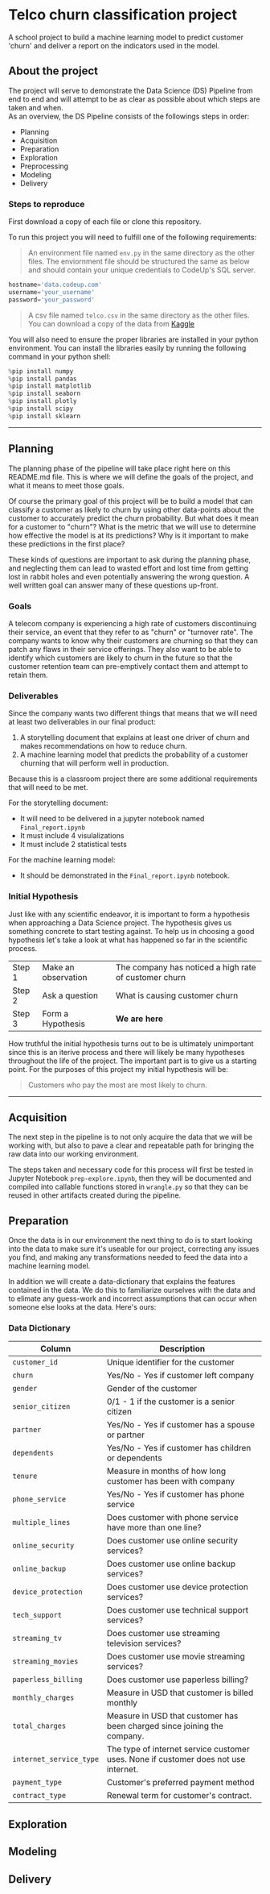 # Telco churn classification project  
A school project to build a machine learning model to predict customer 'churn' and deliver a report on the indicators used in the model.

## About the project

The project will serve to demonstrate the Data Science (DS) Pipeline from end to end and will attempt to be as clear as possible about which steps are taken and when.  
As an overview, the DS Pipeline consists of the followings steps in order:
 - Planning
 - Acquisition
 - Preparation
 - Exploration
 - Preprocessing
 - Modeling
 - Delivery

### Steps to reproduce
First download a copy of each file or clone this repository.

To run this project you will need to fulfill one of the following requirements:
 > An environment file named `env.py` in the same directory as the other files.  The enviornment file should be structured the same as below and should contain your unique credentials to CodeUp's SQL server.
 ```py
hostname='data.codeup.com'
username='your_username'
password='your_password'
```
> A csv file named `telco.csv` in the same directory as the other files.  You can download a copy of the data from [Kaggle](https://www.kaggle.com/datasets/blastchar/telco-customer-churn?resource=download)

You will also need to ensure the proper libraries are installed in your python environment.  You can install the libraries easily by running the following command in your python shell:
```py
%pip install numpy
%pip install pandas
%pip install matplotlib
%pip install seaborn
%pip install plotly
%pip install scipy
%pip install sklearn
```
___________

## Planning 
The planning phase of the pipeline will take place right here on this README.md file.  This is where we will define the goals of the project, and what it means to meet those goals.


Of course the primary goal of this project will be to build a model that can classify a customer as likely to churn by using other data-points about the customer to accurately predict the churn probability.  But what does it mean for a customer to "churn"?  What is the metric that we will use to determine how effective the model is at its predictions?  Why is it important to make these predictions in the first place?

These kinds of questions are important to ask during the planning phase, and neglecting them can lead to wasted effort and lost time from getting lost in rabbit holes and even potentially answering the wrong question.  A well written goal can answer many of these questions up-front.

### Goals

A telecom company is experiencing a high rate of customers discontinuing their service, an event that they refer to as "churn" or "turnover rate".  The company wants to know why their customers are churning so that they can patch any flaws in their service offerings.  They also want to be able to identify which customers are likely to churn in the future so that the customer retention team can pre-emptively contact them and attempt to retain them.

### Deliverables

Since the company wants two different things that means that we will need at least two deliverables in our final product:  
 1. A storytelling document that explains at least one driver of churn and makes recommendations on how to reduce churn.
 2. A machine learning model that predicts the probability of a customer churning that will perform well in production.

Because this is a classroom project there are some additional requirements that will need to be met.  

For the storytelling document:
 - It will need to be delivered in a jupyter notebook named `Final_report.ipynb`
 - It must include 4 visulalizations
 - It must include 2 statistical tests

For the machine learning model:
 - It should be demonstrated in the `Final_report.ipynb` notebook.

### Initial Hypothesis
Just like with any scientific endeavor, it is important to form a hypothesis when approaching a Data Science project.  The hypothesis gives us something concrete to start testing against.  To help us in choosing a good hypothesis let's take a look at what has happened so far in the scientific process.

| | | |
|---|---|---|
| Step 1 | Make an observation | The company has noticed a high rate of customer churn |
| Step 2 | Ask a question | What is causing customer churn |
| Step 3 | Form a Hypothesis | **We are here**|

How truthful the initial hypothesis turns out to be is ultimately unimportant since this is an iterive process and there will likely be many hypotheses throughout the life of the project.  The important part is to give us a starting point.  For the purposes of this project my initial hypothesis will be:
> Customers who pay the most are most likely to churn.

___
## Acquisition
The next step in the pipeline is to not only acquire the data that we will be working with, but also to pave a clear and repeatable path for bringing the raw data into our working environment.

The steps taken and necessary code for this process will first be tested in Jupyter Notebook `prep-explore.ipynb`, then they will be documented and compiled into callable functions stored in `wrangle.py` so that they can be reused in other artifacts created during the pipeline.

## Preparation
Once the data is in our environment the next thing to do is to start looking into the data to make sure it's useable for our project, correcting any issues you find, and making any transformations needed to feed the data into a machine learning model.

In addition we will create a data-dictionary that explains the features contained in the data.  We do this to familiarize ourselves with the data and to elimate any guess-work and incorrect assumptions that can occur when someone else looks at the data.  Here's ours:

### Data Dictionary
|Column | Description|
|---|---|
| `customer_id` | Unique identifier for the customer |
| `churn` | Yes/No - Yes if customer left company |
| `gender` | Gender of the customer |
| `senior_citizen` | 0/1 - 1 if the customer is a senior citizen |
| `partner` | Yes/No - Yes if customer has a spouse or partner |
| `dependents` | Yes/No - Yes if customer has children or dependents |
| `tenure` | Measure in months of how long customer has been with company |
| `phone_service` | Yes/No - Yes if customer has phone service |
| `multiple_lines` | Does customer with phone service have more than one line? |
| `online_security` | Does customer use online security services? |
| `online_backup` | Does customer use online backup services? |
| `device_protection` | Does customer use device protection services? |
| `tech_support` | Does customer use technical support services? |
| `streaming_tv` | Does customer use streaming television services? |
| `streaming_movies` | Does customer use movie streaming services? |
| `paperless_billing` | Does customer use paperless billing? |
| `monthly_charges` | Measure in USD that customer is billed monthly |
| `total_charges` | Measure in USD that customer has been charged since joining the company. |
| `internet_service_type` | The type of internet service customer uses. None if customer does not use internet. |
| `payment_type` | Customer's preferred payment method |
| `contract_type` | Renewal term for customer's contract. |

## Exploration

## Modeling

## Delivery